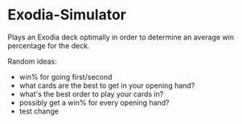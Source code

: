 # Exodia-Simulator

Plays an Exodia deck optimally in order to determine an average win percentage for the deck.

Random ideas:
- win% for going first/second
- what cards are the best to get in your opening hand?
- what's the best order to play your cards in?
- possibly get a win% for every opening hand?
- test change
